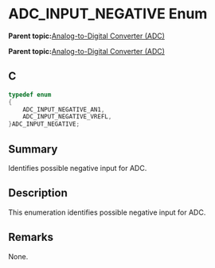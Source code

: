 # ADC\_INPUT\_NEGATIVE Enum

**Parent topic:**[Analog-to-Digital Converter \(ADC\)](GUID-D04BC1C2-6F78-4C18-9634-68DCCFB069F4.md)

**Parent topic:**[Analog-to-Digital Converter \(ADC\)](GUID-7A86AFB2-C2EF-44ED-B393-FE717EEC1C16.md)

## C

```c
typedef enum
{
    ADC_INPUT_NEGATIVE_AN1,
    ADC_INPUT_NEGATIVE_VREFL,
}ADC_INPUT_NEGATIVE;

```

## Summary

Identifies possible negative input for ADC.

## Description

This enumeration identifies possible negative input for ADC.

## Remarks

None.

